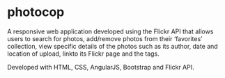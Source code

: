 # photocop
A responsive web application developed using the Flickr API that allows users to search for photos, add/remove photos from their ‘favorites’ collection, view specific details of the photos such as its author, date and location of upload, linkto its Flickr page and the tags.

Developed with HTML, CSS, AngularJS, Bootstrap and Flickr API.
